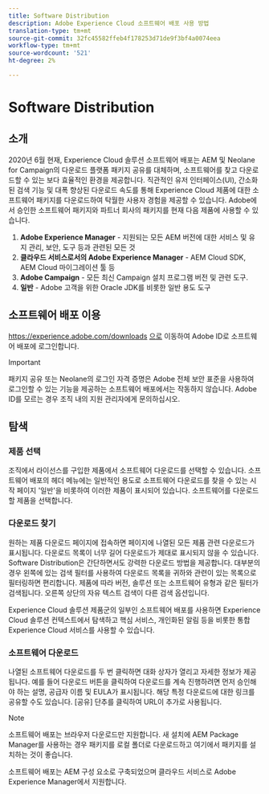 ```yaml
---
title: Software Distribution
description: Adobe Experience Cloud 소프트웨어 배포 사용 방법
translation-type: tm+mt
source-git-commit: 32fc45582ffeb4f178253d71de9f3bf4a0074eea
workflow-type: tm+mt
source-wordcount: '521'
ht-degree: 2%

---
```



# Software Distribution

## 소개

2020년 6월 현재, Experience Cloud 솔루션 소프트웨어 배포는 AEM 및 Neolane for Campaign의 다운로드 플랫폼 패키지 공유를 대체하며, 소프트웨어를 찾고 다운로드할 수 있는 보다 효율적인 환경을 제공합니다. 직관적인 유저 인터페이스(UI), 간소화된 검색 기능 및 대폭 향상된 다운로드 속도를 통해 Experience Cloud 제품에 대한 소프트웨어 패키지를 다운로드하여 탁월한 사용자 경험을 제공할 수 있습니다. Adobe에서 승인한 소프트웨어 패키지와 파트너 회사의 패키지를 현재 다음 제품에 사용할 수 있습니다.

1. **Adobe Experience Manager** - 지원되는 모든 AEM 버전에 대한 서비스 및 유지 관리, 보안, 도구 등과 관련된 모든 것
1. **클라우드 서비스로서의 Adobe Experience Manager** - AEM Cloud SDK, AEM Cloud 마이그레이션 툴 등
1. **Adobe Campaign** - 모든 최신 Campaign 설치 프로그램 버전 및 관련 도구.
1. **일반** - Adobe 고객을 위한 Oracle JDK를 비롯한 일반 용도 도구

## 소프트웨어 배포 이용

https://experience.adobe.com/downloads [으로](https://experience.adobe.com/downloads) 이동하여 Adobe ID로 소프트웨어 배포에 로그인합니다.

>[!IMPORTANT]
>
>패키지 공유 또는 Neolane의 로그인 자격 증명은 Adobe 전체 보안 표준을 사용하여 로그인할 수 있는 기능을 제공하는 소프트웨어 배포에서는 작동하지 않습니다. Adobe ID를 모르는 경우 조직 내의 지원 관리자에게 문의하십시오.

## 탐색

### 제품 선택

조직에서 라이선스를 구입한 제품에서 소프트웨어 다운로드를 선택할 수 있습니다. 소프트웨어 배포의 헤더 메뉴에는 일반적인 용도로 소프트웨어 다운로드를 찾을 수 있는 시작 페이지 &#39;일반&#39;을 비롯하여 이러한 제품이 표시되어 있습니다. 소프트웨어를 다운로드할 제품을 선택합니다.

### 다운로드 찾기

원하는 제품 다운로드 페이지에 접속하면 페이지에 나열된 모든 제품 관련 다운로드가 표시됩니다. 다운로드 목록이 너무 길어 다운로드가 제대로 표시되지 않을 수 있습니다. Software Distribution은 간단하면서도 강력한 다운로드 방법을 제공합니다. 대부분의 경우 왼쪽에 있는 검색 필터를 사용하여 다운로드 목록을 귀하와 관련이 있는 목록으로 필터링하면 편리합니다. 제품에 따라 버전, 솔루션 또는 소프트웨어 유형과 같은 필터가 검색됩니다.
오른쪽 상단의 자유 텍스트 검색이 다른 검색 옵션입니다.

Experience Cloud 솔루션 제품군의 일부인 소프트웨어 배포를 사용하면 Experience Cloud 솔루션 컨텍스트에서 탐색하고 핵심 서비스, 개인화된 알림 등을 비롯한 통합 Experience Cloud 서비스를 사용할 수 있습니다.

### 소프트웨어 다운로드

나열된 소프트웨어 다운로드를 두 번 클릭하면 대화 상자가 열리고 자세한 정보가 제공됩니다. 예를 들어 다운로드 버튼을 클릭하여 다운로드를 계속 진행하려면 먼저 승인해야 하는 설명, 공급자 이름 및 EULA가 표시됩니다.
해당 특정 다운로드에 대한 링크를 공유할 수도 있습니다. [공유] 단추를 클릭하여 URL이 추가로 사용됩니다.

>[!NOTE]
>
>소프트웨어 배포는 브라우저 다운로드만 지원합니다. 새 설치에 AEM Package Manager를 사용하는 경우 패키지를 로컬 폴더로 다운로드하고 여기에서 패키지를 설치하는 것이 좋습니다.

소프트웨어 배포는 AEM 구성 요소로 구축되었으며 클라우드 서비스로 Adobe Experience Manager에서 지원합니다.